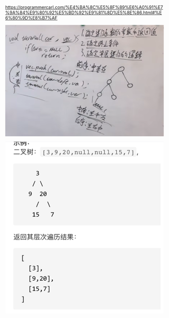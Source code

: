  https://programmercarl.com/%E4%BA%8C%E5%8F%89%E6%A0%91%E7%9A%84%E9%80%92%E5%BD%92%E9%81%8D%E5%8E%86.html#%E6%80%9D%E8%B7%AF
 
![img.png](img.png)

![img_1.png](img_1.png)
